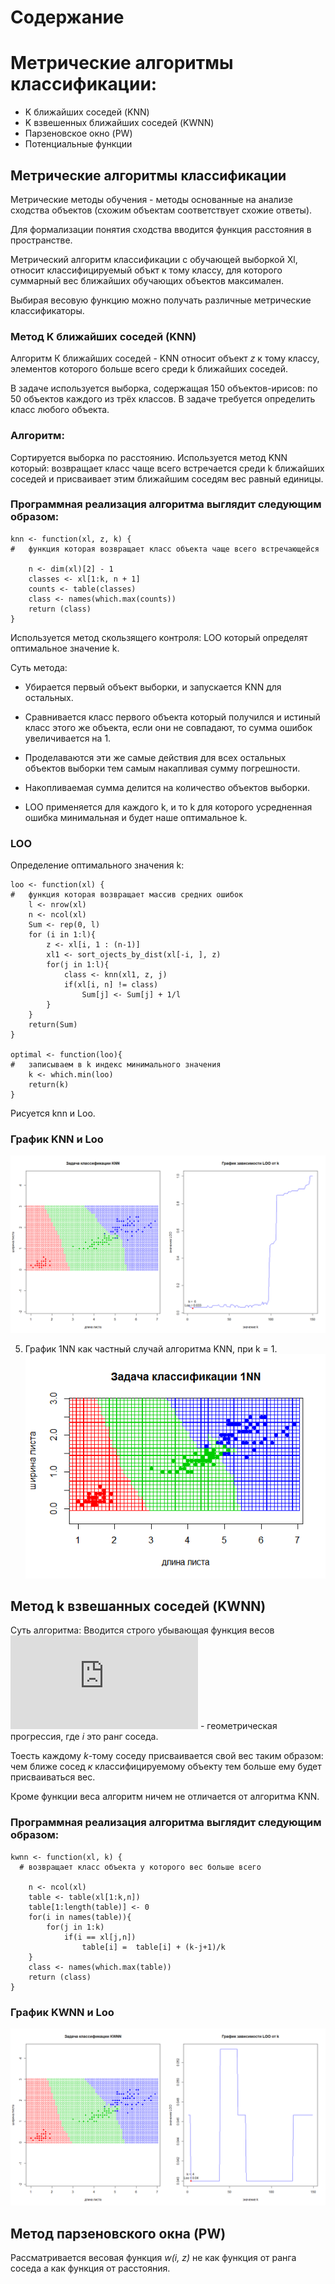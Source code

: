 # Содержание

# Метрические алгоритмы классификации:
* K ближайших соседей (KNN)
* K взвешенных ближайших соседей (KWNN)
* Парзеновское окно (PW)
* Потенциальные функции 

## Метрические алгоритмы классификации

 Метрические методы обучения - методы основанные на анализе сходства объектов (схожим объектам соответствует схожие ответы).
 
 Для формализации понятия сходства вводится функция расстояния в пространстве.
 
 Метрический алгоритм классификации с обучающей выборкой Xl, относит классифицируемый объкт к тому классу, для которого суммарный вес ближайших обучающих объектов максимален.

 Выбирая весовую функцию можно получать различные метрические классификаторы.
 
### Метод K ближайших соседей (KNN)

Алгоритм К ближайших соседей - KNN относит объект *z* к тому классу, элементов которого больше всего среди k ближайших соседей. 

В задаче используется выборка, содержащая 150 объектов-ирисов:
по 50 объектов каждого из трёх классов. В задаче требуется определить класс любого объекта.


### Алгоритм:
 Сортируется выборка по расстоянию.
 Используется метод KNN который: возвращает класс чаще всего встречается среди k ближайших соседей и присваивает этим ближайшим соседям вес равный единицы.

### Программная реализация алгоритма выглядит следующим образом:
    knn <- function(xl, z, k) {	  
	#	функция которая возвращает класс объекта чаще всего встречающейся
	      
		n <- dim(xl)[2] - 1 
		classes <- xl[1:k, n + 1] 
		counts <- table(classes) 
		class <- names(which.max(counts)) 
		return (class)	  
	}

 Используется метод скользящего контроля: LOO который определят оптимальное значение k. 
 
 Суть метода:

* Убирается первый объект выборки, и запускается KNN для остальных. 

* Сравнивается класс первого объекта который получился и истиный класс этого же объекта, если они не совпадают, 
то сумма ошибок увеличивается на 1. 

* Проделаваются эти же самые действия для всех остальных объектов выборки тем самым накапливая сумму погрешности. 

* Накопливаемая сумма делится на количество объектов выборки. 

* LOO применяется для каждого k, и то k для которого усредненная ошибка минимальная и будет наше оптимальное k.

### LOO

Определение оптимального значения k:

    loo <- function(xl) {
	#	функция которая возвращает массив средних ошибок
		l <- nrow(xl)
		n <- ncol(xl)
		Sum <- rep(0, l)
		for (i in 1:l){
			z <- xl[i, 1 : (n-1)]
			xl1 <- sort_ojects_by_dist(xl[-i, ], z)		
			for(j in 1:l){
				class <- knn(xl1, z, j)	
				if(xl[i, n] != class) 
					Sum[j] <- Sum[j] + 1/l 	
			}
		}
		return(Sum)
	}

	optimal <- function(loo){
	#	записываем в k индекс минимального значения 
		k <- which.min(loo)
		return(k)
	}

 Рисуется knn и Loo.
	
###	График KNN и Loo
![](https://github.com/PavlovaJulia/R_Projects/blob/master/lab2/KNNandLOO.png)

5. График 1NN как частный случай алгоритма KNN, при k = 1.
![](https://github.com/PavlovaJulia/R_Projects/blob/master/lab1/1NN.png)

## Метод k взвешанных соседей (KWNN)

Суть алгоритма: 
Вводится строго убывающая функция весов ![](http://latex.codecogs.com/gif.latex?w%28i%29%20%3D%20%5Cfrac%7Bk%20&plus;%201%20-%20i%7D%7Bk%7D) - геометрическая 
прогрессия, где *i* это ранг соседа.

Тоесть каждому *k*-тому соседу присваивается свой вес таким образом: чем ближе сосед *к* классифицируемому объекту тем больше ему будет присваиваться вес. 

Кроме функции веса алгоритм ничем не отличается от алгоритма KNN.

### Программная реализация алгоритма выглядит следующим образом:

    kwnn <- function(xl, k) {	  
	  #	возвращает класс объекта у которого вес больше всего

	    n <- ncol(xl)
	    table <- table(xl[1:k,n])
	    table[1:length(table)] <- 0
	    for(i in names(table)){
			for(j in 1:k)
				if(i == xl[j,n]) 
					table[i] =  table[i] + (k-j+1)/k
	    }
	    class <- names(which.max(table))
	    return (class)	  
	}

### График KWNN и Loo 
![](https://github.com/PavlovaJulia/R_Projects/blob/master/lab2/KWNNandLOO.png)

## Метод парзеновского окна (PW)

Рассматривается весовая функция *w(i, z)* не как функция от ранга соседа а как функция от расстояния.

